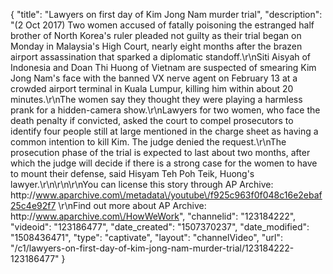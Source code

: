 {
    "title": "Lawyers on first day of Kim Jong Nam murder trial",
    "description": "(2 Oct 2017) Two women accused of fatally poisoning the estranged half brother of North Korea's ruler pleaded not guilty as their trial began on Monday in Malaysia's High Court, nearly eight months after the brazen airport assassination that sparked a diplomatic standoff.\r\nSiti Aisyah of Indonesia and Doan Thi Huong of Vietnam are suspected of smearing Kim Jong Nam's face with the banned VX nerve agent on February 13 at a crowded airport terminal in Kuala Lumpur, killing him within about 20 minutes.\r\nThe women say they thought they were playing a harmless prank for a hidden-camera show.\r\nLawyers for two women, who face the death penalty if convicted, asked the court to compel prosecutors to identify four people still at large mentioned in the charge sheet as having a common intention to kill Kim. The judge denied the request.\r\nThe prosecution phase of the trial is expected to last about two months, after which the judge will decide if there is a strong case for the women to have to mount their defense, said Hisyam Teh Poh Teik, Huong's lawyer.\r\n\r\n\r\nYou can license this story through AP Archive: http:\/\/www.aparchive.com\/metadata\/youtube\/f925c963f0f048c16e2ebaf25c4e92f7 \r\nFind out more about AP Archive: http:\/\/www.aparchive.com\/HowWeWork",
    "channelid": "123184222",
    "videoid": "123186477",
    "date_created": "1507370237",
    "date_modified": "1508436471",
    "type": "captivate",
    "layout": "channelVideo",
    "url": "\/c1\/lawyers-on-first-day-of-kim-jong-nam-murder-trial\/123184222-123186477"
}